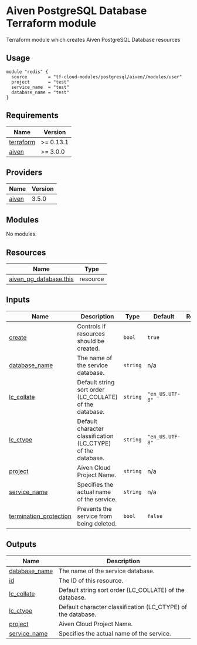 # Aiven PostgreSQL Database Terraform module

Terraform module which creates Aiven PostgreSQL Database resources

## Usage

```hcl
module "redis" {
  source        = "tf-cloud-modules/postgresql/aiven//modules/user"
  project       = "test"
  service_name  = "test"
  database_name = "test"
}
```

<!-- BEGIN_TF_DOCS -->
## Requirements

| Name | Version |
|------|---------|
| <a name="requirement_terraform"></a> [terraform](#requirement\_terraform) | >= 0.13.1 |
| <a name="requirement_aiven"></a> [aiven](#requirement\_aiven) | >= 3.0.0 |

## Providers

| Name | Version |
|------|---------|
| <a name="provider_aiven"></a> [aiven](#provider\_aiven) | 3.5.0 |

## Modules

No modules.

## Resources

| Name | Type |
|------|------|
| [aiven_pg_database.this](https://registry.terraform.io/providers/aiven/aiven/latest/docs/resources/pg_database) | resource |

## Inputs

| Name | Description | Type | Default | Required |
|------|-------------|------|---------|:--------:|
| <a name="input_create"></a> [create](#input\_create) | Controls if resources should be created. | `bool` | `true` | no |
| <a name="input_database_name"></a> [database\_name](#input\_database\_name) | The name of the service database. | `string` | n/a | yes |
| <a name="input_lc_collate"></a> [lc\_collate](#input\_lc\_collate) | Default string sort order (LC\_COLLATE) of the database. | `string` | `"en_US.UTF-8"` | no |
| <a name="input_lc_ctype"></a> [lc\_ctype](#input\_lc\_ctype) | Default character classification (LC\_CTYPE) of the database. | `string` | `"en_US.UTF-8"` | no |
| <a name="input_project"></a> [project](#input\_project) | Aiven Cloud Project Name. | `string` | n/a | yes |
| <a name="input_service_name"></a> [service\_name](#input\_service\_name) | Specifies the actual name of the service. | `string` | n/a | yes |
| <a name="input_termination_protection"></a> [termination\_protection](#input\_termination\_protection) | Prevents the service from being deleted. | `bool` | `false` | no |

## Outputs

| Name | Description |
|------|-------------|
| <a name="output_database_name"></a> [database\_name](#output\_database\_name) | The name of the service database. |
| <a name="output_id"></a> [id](#output\_id) | The ID of this resource. |
| <a name="output_lc_collate"></a> [lc\_collate](#output\_lc\_collate) | Default string sort order (LC\_COLLATE) of the database. |
| <a name="output_lc_ctype"></a> [lc\_ctype](#output\_lc\_ctype) | Default character classification (LC\_CTYPE) of the database. |
| <a name="output_project"></a> [project](#output\_project) | Aiven Cloud Project Name. |
| <a name="output_service_name"></a> [service\_name](#output\_service\_name) | Specifies the actual name of the service. |
<!-- END_TF_DOCS -->